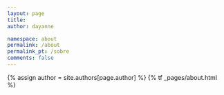 ```yaml
---
layout: page
title:
author: dayanne

namespace: about
permalink: /about
permalink_pt: /sobre
comments: false
---
```


{% assign author = site.authors[page.author] %}
{% tf _pages/about.html %}
